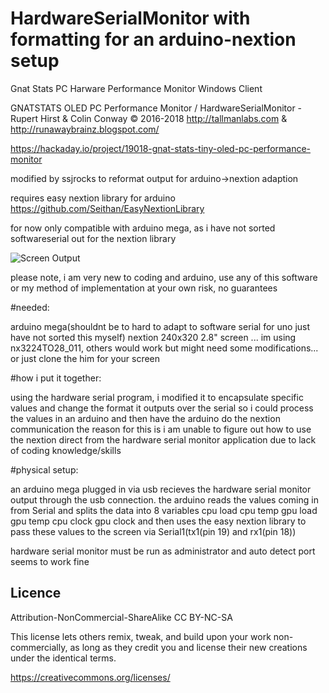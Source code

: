 # HardwareSerialMonitor with formatting for an arduino-nextion setup
Gnat Stats PC Harware Performance Monitor Windows Client
  
  GNATSTATS OLED PC Performance Monitor / HardwareSerialMonitor -  Rupert Hirst & Colin Conway © 2016-2018
  http://tallmanlabs.com  & http://runawaybrainz.blogspot.com/
  
  https://hackaday.io/project/19018-gnat-stats-tiny-oled-pc-performance-monitor



  modified by ssjrocks to reformat output for arduino->nextion adaption

  requires easy nextion library for arduino https://github.com/Seithan/EasyNextionLibrary

  for now only compatible with arduino mega, as i have not sorted softwareserial out for the nextion library

  ![Screen Output](https://images2.imgbox.com/de/0f/YIBIetT5_o.jpg)


  please note, i am very new to coding and arduino, use any of this software or my method of implementation at your own risk, no guarantees


#needed:

  arduino mega(shouldnt be to hard to adapt to software serial for uno just have not sorted this myself)
  nextion 240x320 2.8" screen ... im using nx3224TO28_011, others would work but might need some modifications... or just clone the him for your screen

#how i put it together:

  using the hardware serial program, i modified it to encapsulate specific values and change the format it outputs over the serial so i could
  process the values in an arduino and then have the arduino do the nextion communication
  the reason for this is i am unable to figure out how to use the nextion direct from the hardware serial monitor application due to lack of coding     knowledge/skills

#physical setup:

  an arduino mega plugged in via usb recieves the hardware serial monitor output through the usb connection.
  the arduino reads the values coming in from Serial and splits the data into 8 variables
  cpu load
  cpu temp
  gpu load
  gpu temp
  cpu clock
  gpu clock
  and then uses the easy nextion library to pass these values to the screen via Serial1(tx1(pin 19) and rx1(pin 18))


  hardware serial monitor must be run as administrator and auto detect port seems to work fine

  Licence
  -------

  Attribution-NonCommercial-ShareAlike  CC BY-NC-SA

  This license lets others remix, tweak, and build upon your work non-commercially, as long as they credit you and license their new creations under the identical terms.

  https://creativecommons.org/licenses/
